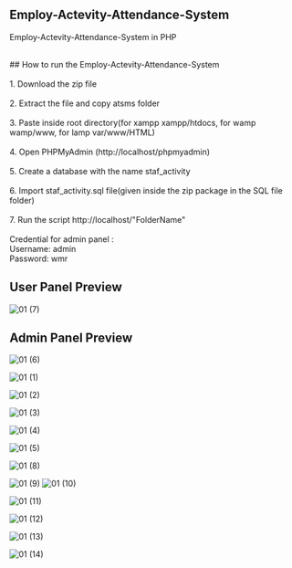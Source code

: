 ## Employ-Actevity-Attendance-System

Employ-Actevity-Attendance-System in PHP<br/>

<br/>
## How to run the Employ-Actevity-Attendance-System<br/>
<br/>
1. Download the zip file<br/>
<br/>
2. Extract the file and copy atsms  folder<br/>
<br/>
3. Paste inside root directory(for xampp xampp/htdocs, for wamp wamp/www, for lamp var/www/HTML)<br/>
<br/>
4. Open PHPMyAdmin (http://localhost/phpmyadmin)<br/>
<br/>
5. Create a database with the name staf_activity<br/>
<br/>
6. Import staf_activity.sql file(given inside the zip package in the SQL file folder)<br/>
<br/>
7. Run the script http://localhost/"FolderName"<br/>
<br/>
Credential for admin panel : <br/>
Username: admin <br/>
Password: wmr

## User Panel Preview

![01 (7)](https://user-images.githubusercontent.com/78216965/216753668-27034df4-ff92-4956-a98e-bfd19c651b8d.png)

## Admin Panel Preview

![01 (6)](https://user-images.githubusercontent.com/78216965/216753667-25bc51e2-e035-4a9f-ae8a-46ea2f8a44a6.png)

![01 (1)](https://user-images.githubusercontent.com/78216965/216753650-b660a81f-e165-4c7c-8cf2-8cd8b7a38b76.png)

![01 (2)](https://user-images.githubusercontent.com/78216965/216753656-8a7de273-64bb-4ec5-a410-9c31ab825961.png)

![01 (3)](https://user-images.githubusercontent.com/78216965/216753662-73ae3ebd-eb88-4e7f-82b9-f02652bddde7.png)

![01 (4)](https://user-images.githubusercontent.com/78216965/216753663-310cddae-26f0-4903-8edd-df493b0151d1.png)

![01 (5)](https://user-images.githubusercontent.com/78216965/216753664-3990bef2-49be-42ac-89ac-0790216668e6.png)

![01 (8)](https://user-images.githubusercontent.com/78216965/216753669-526bf130-4ffb-4014-9ac0-b1f49678096a.png)

![01 (9)](https://user-images.githubusercontent.com/78216965/216753671-8722f5d4-34e4-40d0-93b5-e3c6f9b49fce.png) ![01 (10)](https://user-images.githubusercontent.com/78216965/216753674-3d637b95-d8d9-48e0-b149-976735dcc1f8.png)

![01 (11)](https://user-images.githubusercontent.com/78216965/216753676-89ca7069-ea07-45fd-b836-320b3cf0a8e6.png)

![01 (12)](https://user-images.githubusercontent.com/78216965/216753678-d28e0e63-0ca3-40a5-8c06-ee21dae57006.png)

![01 (13)](https://user-images.githubusercontent.com/78216965/216753679-2113c12e-7791-4c7b-91d5-3528a81a2130.png)

![01 (14)](https://user-images.githubusercontent.com/78216965/216753680-44c61e72-462e-442a-87ee-864df89d79fc.png)
